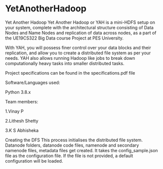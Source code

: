# YetAnotherHadoop
Yet Another Hadoop
Yet Another Hadoop or YAH is a mini-HDFS setup on your system, complete with the architectural structure consisting of Data Nodes and Name Nodes and replication of data across nodes, as a part of the UE19CS322 Big Data course Project at PES University.

With YAH, you will possess finer control over your data blocks and their replication, and allow you to create a distributed file system as per your needs. YAH also allows running Hadoop like jobs to break down computationally heavy tasks into smaller distributed tasks.

Project specifications can be found in the specifications.pdf file

Software/Languages used:

Python 3.8.x

Team members:

1.Vinay P

2.Lithesh Shetty

3.K S Abhisheka

Creating the DFS
This process initialises the distributed file system. Datanode folders, datanode code files, namenode and secondary namenode files, metadata files get created. It takes the config_sample.json file as the configuration file. If the file is not provided, a default configuration will be loaded.
